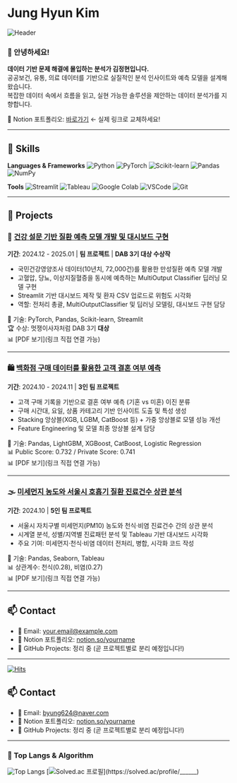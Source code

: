 # Jung Hyun Kim
![Header](https://capsule-render.vercel.app/api?type=waving&height=200&text=Welcome%20to%20My%20GitHub!&fontAlign=40&fontAlignY=40&color=gradient)

### 👋 안녕하세요!  
**데이터 기반 문제 해결에 몰입하는 분석가 김정현입니다.**  
공공보건, 유통, 의료 데이터를 기반으로 실질적인 분석 인사이트와 예측 모델을 설계해 왔습니다.  
복잡한 데이터 속에서 흐름을 읽고, 실현 가능한 솔루션을 제안하는 데이터 분석가를 지향합니다.

📌 Notion 포트폴리오: [바로가기]((https://www.notion.so/Jung-Hyun-Kim-b170ecdbdebe48b0b4c79ce6e7a2335f?source=copy_link)) ← 실제 링크로 교체하세요!

---

## 🧠 Skills

**Languages & Frameworks**
![Python](https://img.shields.io/badge/Python-3776AB.svg?&style=for-the-badge&logo=python&logoColor=white)
![PyTorch](https://img.shields.io/badge/PyTorch-EE4C2C.svg?&style=for-the-badge&logo=pytorch&logoColor=white)
![Scikit-learn](https://img.shields.io/badge/Scikit--learn-F7931E.svg?&style=for-the-badge&logo=scikit-learn&logoColor=white)
![Pandas](https://img.shields.io/badge/Pandas-150458.svg?&style=for-the-badge&logo=pandas&logoColor=white)
![NumPy](https://img.shields.io/badge/NumPy-013243.svg?&style=for-the-badge&logo=numpy&logoColor=white)

**Tools**
![Streamlit](https://img.shields.io/badge/Streamlit-FF4B4B.svg?&style=for-the-badge&logo=streamlit&logoColor=white)
![Tableau](https://img.shields.io/badge/Tableau-E97627.svg?&style=for-the-badge&logo=tableau&logoColor=white)
![Google Colab](https://img.shields.io/badge/Colab-F9AB00.svg?&style=for-the-badge&logo=googlecolab&logoColor=white)
![VSCode](https://img.shields.io/badge/VSCode-007ACC.svg?&style=for-the-badge&logo=visualstudiocode&logoColor=white)
![Git](https://img.shields.io/badge/Git-F05032.svg?&style=for-the-badge&logo=git&logoColor=white)

---

## 💼 Projects

### 🔬 [건강 설문 기반 질환 예측 모델 개발 및 대시보드 구현](https://github.com/yourrepo1)  
**기간**: 2024.12 - 2025.01 | **팀 프로젝트** | **DAB 3기 대상 수상작**  
- 국민건강영양조사 데이터(10년치, 72,000건)를 활용한 만성질환 예측 모델 개발  
- 고혈압, 당뇨, 이상지질혈증을 동시에 예측하는 MultiOutput Classifier 딥러닝 모델 구현  
- Streamlit 기반 대시보드 제작 및 환자 CSV 업로드로 위험도 시각화  
- 역할: 전처리 총괄, MultiOutputClassifier 및 딥러닝 모델링, 대시보드 구현 담당

📌 기술: PyTorch, Pandas, Scikit-learn, Streamlit  
🏆 수상: 멋쟁이사자처럼 DAB 3기 **대상**  
📊 [PDF 보기](링크 직접 연결 가능)

---

### 🛍️ [백화점 구매 데이터를 활용한 고객 결혼 여부 예측](https://github.com/yourrepo2)  
**기간**: 2024.10 - 2024.11 | **3인 팀 프로젝트**  
- 고객 구매 기록을 기반으로 결혼 여부 예측 (기혼 vs 미혼) 이진 분류  
- 구매 시간대, 요일, 상품 카테고리 기반 인사이트 도출 및 특성 생성  
- Stacking 앙상블(XGB, LGBM, CatBoost 등) + 가중 앙상블로 모델 성능 개선  
- Feature Engineering 및 모델 최종 앙상블 설계 담당

📌 기술: Pandas, LightGBM, XGBoost, CatBoost, Logistic Regression  
📊 Public Score: 0.732 / Private Score: 0.741  
📊 [PDF 보기](링크 직접 연결 가능)

---

### 🌫️ [미세먼지 농도와 서울시 호흡기 질환 진료건수 상관 분석](https://github.com/yourrepo3)  
**기간**: 2024.10 | **5인 팀 프로젝트**  
- 서울시 자치구별 미세먼지(PM10) 농도와 천식·비염 진료건수 간의 상관 분석  
- 시계열 분석, 성별/지역별 진료패턴 분석 및 Tableau 기반 대시보드 시각화  
- 주요 기여: 미세먼지·천식·비염 데이터 전처리, 병합, 시각화 코드 작성

📌 기술: Pandas, Seaborn, Tableau  
📊 상관계수: 천식(0.28), 비염(0.27)  
📊 [PDF 보기](링크 직접 연결 가능)

---

## 📫 Contact

- 📧 Email: your.email@example.com  
- 🧾 Notion 포트폴리오: [notion.so/yourname](https://notion.so/...)  
- 📁 GitHub Projects: 정리 중 (곧 프로젝트별로 분리 예정입니다!)

---

[![Hits](https://hits.seeyoufarm.com/api/count/incr/badge.svg?url=https%3A%2F%2Fgithub.com%2Fjhk4308&count_bg=%2379C83D&title_bg=%23555555&icon=github.svg&icon_color=%23E7E7E7&title=Visits&edge_flat=false)](https://hits.seeyoufarm.com)


## 📫 Contact

- 📧 Email: byung624@naver.com
- 🧾 Notion 포트폴리오: [notion.so/yourname](https://notion.so/...)  
- 📁 GitHub Projects: 정리 중 (곧 프로젝트별로 분리 예정입니다!)

---


### 🚌 Top Langs & Algorithm
![Top Langs](https://github-readme-stats.vercel.app/api/top-langs/?username=______&layout=compact)
[![Solved.ac
프로필](http://mazassumnida.wtf/api/v2/generate_badge?boj=______)](https://solved.ac/profile/______)
